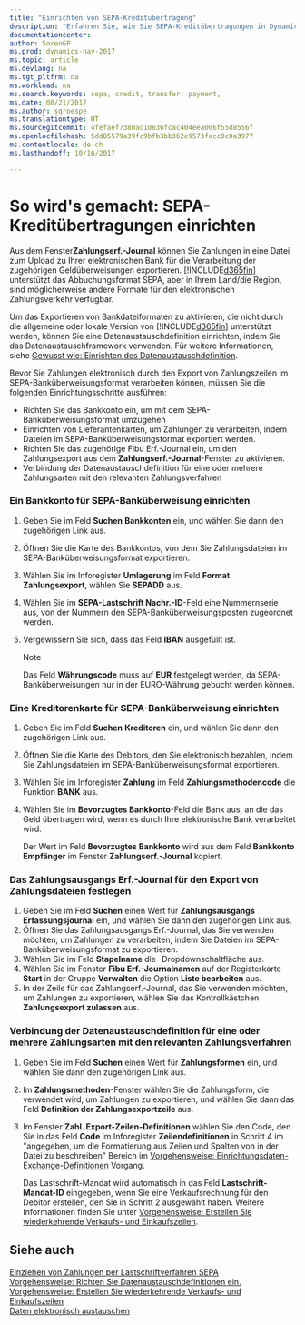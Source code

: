 ```yaml
---
title: "Einrichten von SEPA-Kreditübertragung"
description: "Erfahren Sie, wie Sie SEPA-Kreditübertragungen in Dynamics NAV einrichten."
documentationcenter: 
author: SorenGP
ms.prod: dynamics-nav-2017
ms.topic: article
ms.devlang: na
ms.tgt_pltfrm: na
ms.workload: na
ms.search.keywords: sepa, credit, transfer, payment,
ms.date: 08/21/2017
ms.author: sgroespe
ms.translationtype: HT
ms.sourcegitcommit: 4fefaef7380ac10836fcac404eea006f55d8556f
ms.openlocfilehash: 5dd85579a39fc9bfb3bb362e9573facc0c0a3977
ms.contentlocale: de-ch
ms.lasthandoff: 10/16/2017

---
```

# <a name="how-to-set-up-sepa-credit-transfer"></a>So wird's gemacht: SEPA-Kreditübertragungen einrichten
Aus dem Fenster**Zahlungserf.-Journal** können Sie Zahlungen in eine Datei zum Upload zu Ihrer elektronischen Bank für die Verarbeitung der zugehörigen Geldüberweisungen exportieren. [!INCLUDE[d365fin](includes/d365fin_md.md)] unterstützt das Abbuchungsformat SEPA, aber in Ihrem Land/die Region, sind möglicherweise andere Formate für den elektronischen Zahlungsverkehr verfügbar.  

Um das Exportieren von Bankdateiformaten zu aktivieren, die nicht durch die allgemeine oder lokale Version von [!INCLUDE[d365fin](includes/d365fin_md.md)] unterstützt werden, können Sie eine Datenaustauschdefinition einrichten, indem Sie das  Datenaustauschframework verwenden. Für weitere Informationen, siehe [Gewusst wie: Einrichten des Datenaustauschdefinition](across-how-to-set-up-data-exchange-definitions.md).  

Bevor Sie Zahlungen elektronisch durch den Export von Zahlungszeilen im SEPA-Banküberweisungsformat verarbeiten können, müssen Sie die folgenden Einrichtungsschritte ausführen:  

* Richten Sie das Bankkonto ein, um mit dem SEPA-Banküberweisungsformat umzugehen  
* Einrichten von Lieferantenkarten, um Zahlungen zu verarbeiten, indem Dateien im SEPA-Banküberweisungsformat exportiert werden.  
* Richten Sie das zugehörige Fibu Erf.-Journal ein, um den Zahlungsexport aus dem **Zahlungserf.-Journal**-Fenster zu aktivieren.  
* Verbindung der Datenaustauschdefinition für eine oder mehrere Zahlungsarten mit den relevanten Zahlungsverfahren  

### <a name="to-set-up-a-bank-account-for-sepa-credit-transfer"></a>Ein Bankkonto für SEPA-Banküberweisung einrichten  
1. Geben Sie im Feld **Suchen** **Bankkonten** ein, und wählen Sie dann den zugehörigen Link aus.  
2. Öffnen Sie die Karte des Bankkontos, von dem Sie Zahlungsdateien im SEPA-Banküberweisungsformat exportieren.  
3. Wählen Sie im Inforegister **Umlagerung** im Feld **Format Zahlungsexport**, wählen Sie **SEPADD** aus.  
4. Wählen Sie im **SEPA-Lastschrift Nachr.-ID**-Feld eine Nummernserie aus, von der Nummern den SEPA-Banküberweisungsposten zugeordnet werden.  
5. Vergewissern Sie sich, dass das Feld **IBAN** ausgefüllt ist.  

    > [!NOTE]  
    >  Das Feld **Währungscode** muss auf **EUR** festgelegt werden, da SEPA-Banküberweisungen nur in der EURO-Währung gebucht werden können.  

### <a name="to-set-up-a-vendor-card-for-sepa-credit-transfer"></a>Eine Kreditorenkarte für SEPA-Banküberweisung einrichten  
1. Geben Sie im Feld **Suchen** **Kreditoren** ein, und wählen Sie dann den zugehörigen Link aus.  
2. Öffnen Sie die Karte des Debitors, den Sie elektronisch bezahlen, indem Sie Zahlungsdateien im SEPA-Banküberweisungsformat exportieren.  
3. Wählen Sie im Inforegister **Zahlung** im Feld **Zahlungsmethodencode** die Funktion **BANK** aus.  
4. Wählen Sie im **Bevorzugtes Bankkonto**-Feld die Bank aus, an die das Geld übertragen wird, wenn es durch Ihre elektronische Bank verarbeitet wird.  

     Der Wert im Feld **Bevorzugtes Bankkonto** wird aus dem Feld **Bankkonto Empfänger** im Fenster **Zahlungserf.-Journal** kopiert.  

### <a name="to-set-the-payment-journal-up-to-export-payment-files"></a>Das Zahlungsausgangs Erf.-Journal für den Export von Zahlungsdateien festlegen  
1. Geben Sie im Feld **Suchen** einen Wert für **Zahlungsausgangs Erfassungsjournal** ein, und wählen Sie dann den zugehörigen Link aus.  
2. Öffnen Sie das Zahlungsausgangs Erf.-Journal, das Sie verwenden möchten, um Zahlungen zu verarbeiten, indem Sie Dateien im SEPA-Banküberweisungsformat zu exportieren.  
3. Wählen Sie im Feld **Stapelname** die \-Dropdownschaltfläche aus.  
4. Wählen Sie im Fenster **Fibu Erf.-Journalnamen** auf der Registerkarte **Start** in der Gruppe **Verwalten** die Option **Liste bearbeiten** aus.  
5. In der Zeile für das Zahlungserf.-Journal, das Sie verwenden möchten, um Zahlungen zu exportieren, wählen Sie das Kontrollkästchen **Zahlungsexport zulassen** aus.  

### <a name="to-connect-the-data-exchange-definition-for-one-or-more-payment-types-with-the-relevant-payment-method-or-methods"></a>Verbindung der Datenaustauschdefinition für eine oder mehrere Zahlungsarten mit den relevanten Zahlungsverfahren  
1. Geben Sie im Feld **Suchen** einen Wert für **Zahlungsformen** ein, und wählen Sie dann den zugehörigen Link aus.  
2. Im **Zahlungsmethoden**-Fenster wählen Sie die Zahlungsform, die verwendet wird, um Zahlungen zu exportieren, und wählen Sie dann das Feld **Definition der Zahlungsexportzeile** aus.  
3. Im Fenster **Zahl. Export-Zeilen-Definitionen** wählen Sie den Code, den Sie in das Feld **Code** im Inforegister **Zeilendefinitionen** in Schritt 4 im "angegeben, um die Formatierung aus Zeilen und Spalten von in der Datei zu beschreiben" Bereich im [Vorgehensweise: Einrichtungsdaten-Exchange-Definitionen](across-how-to-set-up-data-exchange-definitions.md) Vorgang.  

    Das Lastschrift-Mandat wird automatisch in das Feld **Lastschrift-Mandat-ID** eingegeben, wenn Sie eine Verkaufsrechnung für den Debitor erstellen, den Sie in Schritt 2 ausgewählt haben. Weitere Informationen finden Sie unter [Vorgehensweise: Erstellen Sie wiederkehrende Verkaufs- und Einkaufszeilen](sales-how-work-standard-lines.md).  

## <a name="see-also"></a>Siehe auch  
[Einziehen von Zahlungen per Lastschriftverfahren SEPA](finance-collect-payments-with-sepa-direct-debit.md)  
[Vorgehensweise: Richten Sie Datenaustauschdefinitionen ein.](across-how-to-set-up-data-exchange-definitions.md)  
[Vorgehensweise: Erstellen Sie wiederkehrende Verkaufs- und Einkaufszeilen](sales-how-work-standard-lines.md)  
[Daten elektronisch austauschen](across-data-exchange.md)  

